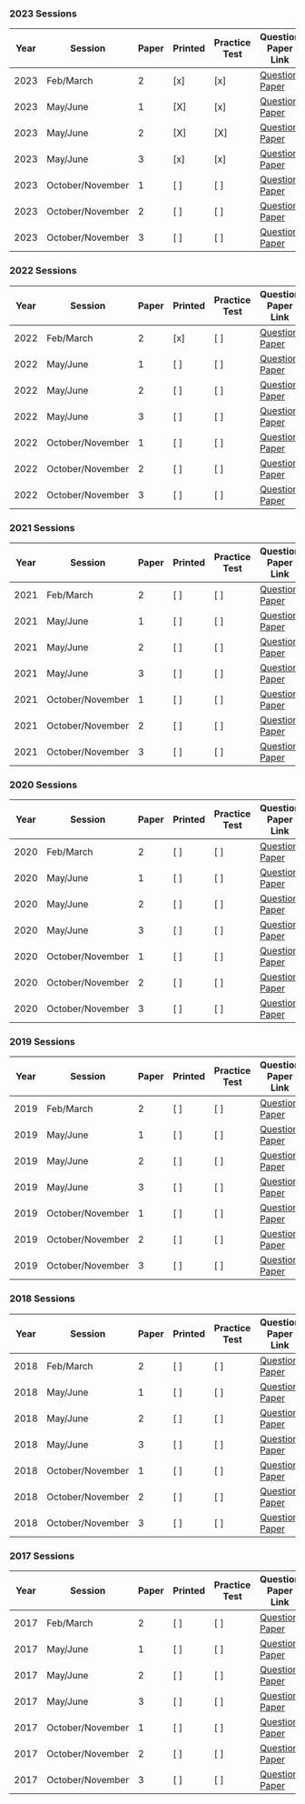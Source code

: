 ### 2023 Sessions

| Year | Session           | Paper | Printed | Practice Test | Question Paper Link | Mark Scheme Link |
|------|-------------------|-------|---------|--------------|---------------------|------------------|
| 2023 | Feb/March         | 2     | [x]     | [x]          | [Question Paper](https://dynamicpapers.com/wp-content/uploads/2015/09/0653_m23_qp_42.pdf) | [Mark Scheme](https://dynamicpapers.com/wp-content/uploads/2015/09/0653_m23_ms_42.pdf) |
| 2023 | May/June          | 1     | [X]     | [x]          | [Question Paper](https://dynamicpapers.com/wp-content/uploads/2015/09/0653_s23_qp_41.pdf) | [Mark Scheme](https://dynamicpapers.com/wp-content/uploads/2015/09/0653_s23_ms_41.pdf) |
| 2023 | May/June          | 2     | [X]     | [X]          | [Question Paper](https://dynamicpapers.com/wp-content/uploads/2015/09/0653_s23_qp_42.pdf) | [Mark Scheme](https://dynamicpapers.com/wp-content/uploads/2015/09/0653_s23_ms_42.pdf) |
| 2023 | May/June          | 3     | [x]     | [x]          | [Question Paper](https://dynamicpapers.com/wp-content/uploads/2015/09/0653_s23_qp_43.pdf) | [Mark Scheme](https://dynamicpapers.com/wp-content/uploads/2015/09/0653_s23_ms_43.pdf) |
| 2023 | October/November  | 1     | [ ]     | [ ]          | [Question Paper](https://dynamicpapers.com/wp-content/uploads/2015/09/0653_w23_qp_41.pdf) | [Mark Scheme](https://dynamicpapers.com/wp-content/uploads/2015/09/0653_w23_ms_41.pdf) |
| 2023 | October/November  | 2     | [ ]     | [ ]          | [Question Paper](https://dynamicpapers.com/wp-content/uploads/2015/09/0653_w23_qp_42.pdf) | [Mark Scheme](https://dynamicpapers.com/wp-content/uploads/2015/09/0653_w23_ms_42.pdf) |
| 2023 | October/November  | 3     | [ ]     | [ ]          | [Question Paper](https://dynamicpapers.com/wp-content/uploads/2015/09/0653_w23_qp_43.pdf) | [Mark Scheme](https://dynamicpapers.com/wp-content/uploads/2015/09/0653_w23_ms_43.pdf) |


### 2022 Sessions

| Year | Session           | Paper | Printed    | Practice Test | Question Paper Link | Mark Scheme Link |
|------|-------------------|-------|------------|---------------|---------------------|------------------|
| 2022 | Feb/March         | 2     | [x]         | [ ]           | [Question Paper](https://dynamicpapers.com/wp-content/uploads/2015/09/0653_m22_qp_42.pdf) | [Mark Scheme](https://dynamicpapers.com/wp-content/uploads/2015/09/0653_m22_ms_42.pdf) |
| 2022 | May/June          | 1     | [ ]         | [ ]           | [Question Paper](https://dynamicpapers.com/wp-content/uploads/2015/09/0653_s22_qp_41.pdf) | [Mark Scheme](https://dynamicpapers.com/wp-content/uploads/2015/09/0653_s22_ms_41.pdf) |
| 2022 | May/June          | 2     | [ ]         | [ ]           | [Question Paper](https://dynamicpapers.com/wp-content/uploads/2015/09/0653_s22_qp_42.pdf) | [Mark Scheme](https://dynamicpapers.com/wp-content/uploads/2015/09/0653_s22_ms_42.pdf) |
| 2022 | May/June          | 3     | [ ]         | [ ]           | [Question Paper](https://dynamicpapers.com/wp-content/uploads/2015/09/0653_s22_qp_43.pdf) | [Mark Scheme](https://dynamicpapers.com/wp-content/uploads/2015/09/0653_s22_ms_43.pdf) |
| 2022 | October/November  | 1     | [ ]         | [ ]           | [Question Paper](https://dynamicpapers.com/wp-content/uploads/2015/09/0653_w22_qp_41.pdf) | [Mark Scheme](https://dynamicpapers.com/wp-content/uploads/2015/09/0653_w22_ms_41.pdf) |
| 2022 | October/November  | 2     | [ ]         | [ ]           | [Question Paper](https://dynamicpapers.com/wp-content/uploads/2015/09/0653_w22_qp_42.pdf) | [Mark Scheme](https://dynamicpapers.com/wp-content/uploads/2015/09/0653_w22_ms_42.pdf) |
| 2022 | October/November  | 3     | [ ]         | [ ]           | [Question Paper](https://dynamicpapers.com/wp-content/uploads/2015/09/0653_w22_qp_43.pdf) | [Mark Scheme](https://dynamicpapers.com/wp-content/uploads/2015/09/0653_w22_ms_43.pdf) |

### 2021 Sessions

| Year | Session           | Paper | Printed | Practice Test | Question Paper Link | Mark Scheme Link |
|------|-------------------|-------|---------|---------------|---------------------|------------------|
| 2021 | Feb/March         | 2     | [ ]     | [ ]           | [Question Paper](https://dynamicpapers.com/wp-content/uploads/2015/09/0653_m21_qp_42.pdf) | [Mark Scheme](https://dynamicpapers.com/wp-content/uploads/2015/09/0653_m21_ms_42.pdf) |
| 2021 | May/June          | 1     | [ ]     | [ ]           | [Question Paper](https://dynamicpapers.com/wp-content/uploads/2015/09/0653_s21_qp_41.pdf) | [Mark Scheme](https://dynamicpapers.com/wp-content/uploads/2015/09/0653_s21_ms_41.pdf) |
| 2021 | May/June          | 2     | [ ]     | [ ]           | [Question Paper](https://dynamicpapers.com/wp-content/uploads/2015/09/0653_s21_qp_42.pdf) | [Mark Scheme](https://dynamicpapers.com/wp-content/uploads/2015/09/0653_s21_ms_42.pdf) |
| 2021 | May/June          | 3     | [ ]     | [ ]           | [Question Paper](https://dynamicpapers.com/wp-content/uploads/2015/09/0653_s21_qp_43.pdf) | [Mark Scheme](https://dynamicpapers.com/wp-content/uploads/2015/09/0653_s21_ms_43.pdf) |
| 2021 | October/November  | 1     | [ ]     | [ ]           | [Question Paper](https://dynamicpapers.com/wp-content/uploads/2015/09/0653_w21_qp_41.pdf) | [Mark Scheme](https://dynamicpapers.com/wp-content/uploads/2015/09/0653_w21_ms_41.pdf) |
| 2021 | October/November  | 2     | [ ]     | [ ]           | [Question Paper](https://dynamicpapers.com/wp-content/uploads/2015/09/0653_w21_qp_42.pdf) | [Mark Scheme](https://dynamicpapers.com/wp-content/uploads/2015/09/0653_w21_ms_42.pdf) |
| 2021 | October/November  | 3     | [ ]     | [ ]           | [Question Paper](https://dynamicpapers.com/wp-content/uploads/2015/09/0653_w21_qp_43.pdf) | [Mark Scheme](https://dynamicpapers.com/wp-content/uploads/2015/09/0653_w21_ms_43.pdf) |

### 2020 Sessions

| Year | Session           | Paper | Printed    | Practice Test | Question Paper Link | Mark Scheme Link |
|------|-------------------|-------|------------|---------------|---------------------|------------------|
| 2020 | Feb/March         | 2     | [ ]         | [ ]             | [Question Paper](https://dynamicpapers.com/wp-content/uploads/2015/09/0653_m20_qp_42.pdf) | [Mark Scheme](https://dynamicpapers.com/wp-content/uploads/2015/09/0653_m20_ms_42.pdf) |
| 2020 | May/June          | 1     | [ ]         | [ ]             | [Question Paper](https://dynamicpapers.com/wp-content/uploads/2015/09/0653_s20_qp_41.pdf) | [Mark Scheme](https://dynamicpapers.com/wp-content/uploads/2015/09/0653_s20_ms_41.pdf) |
| 2020 | May/June          | 2     | [ ]         | [ ]             | [Question Paper](https://dynamicpapers.com/wp-content/uploads/2015/09/0653_s20_qp_42.pdf) | [Mark Scheme](https://dynamicpapers.com/wp-content/uploads/2015/09/0653_s20_ms_42.pdf) |
| 2020 | May/June          | 3     | [ ]         | [ ]             | [Question Paper](https://dynamicpapers.com/wp-content/uploads/2015/09/0653_s20_qp_43.pdf) | [Mark Scheme](https://dynamicpapers.com/wp-content/uploads/2015/09/0653_s20_ms_43.pdf) |
| 2020 | October/November  | 1     | [ ]         | [ ]             | [Question Paper](https://dynamicpapers.com/wp-content/uploads/2015/09/0653_w20_qp_41.pdf) | [Mark Scheme](https://dynamicpapers.com/wp-content/uploads/2015/09/0653_w20_ms_41.pdf) |
| 2020 | October/November  | 2     | [ ]         | [ ]             | [Question Paper](https://dynamicpapers.com/wp-content/uploads/2015/09/0653_w20_qp_42.pdf) | [Mark Scheme](https://dynamicpapers.com/wp-content/uploads/2015/09/0653_w20_ms_42.pdf) |
| 2020 | October/November  | 3     | [ ]         | [ ]             | [Question Paper](https://dynamicpapers.com/wp-content/uploads/2015/09/0653_w20_qp_43.pdf) | [Mark Scheme](https://dynamicpapers.com/wp-content/uploads/2015/09/0653_w20_ms_43.pdf) |

### 2019 Sessions

| Year | Session           | Paper | Printed    | Practice Test | Question Paper Link | Mark Scheme Link |
|------|-------------------|-------|------------|---------------|---------------------|------------------|
| 2019 | Feb/March         | 2     | [ ]         | [ ]             | [Question Paper](https://dynamicpapers.com/wp-content/uploads/2015/09/0653_m19_qp_42.pdf) | [Mark Scheme](https://dynamicpapers.com/wp-content/uploads/2015/09/0653_m19_ms_42.pdf) |
| 2019 | May/June          | 1     | [ ]         | [ ]             | [Question Paper](https://dynamicpapers.com/wp-content/uploads/2015/09/0653_s19_qp_41.pdf) | [Mark Scheme](https://dynamicpapers.com/wp-content/uploads/2015/09/0653_s19_ms_41.pdf) |
| 2019 | May/June          | 2     | [ ]         | [ ]             | [Question Paper](https://dynamicpapers.com/wp-content/uploads/2015/09/0653_s19_qp_42.pdf) | [Mark Scheme](https://dynamicpapers.com/wp-content/uploads/2015/09/0653_s19_ms_42.pdf) |
| 2019 | May/June          | 3     | [ ]         | [ ]             | [Question Paper](https://dynamicpapers.com/wp-content/uploads/2015/09/0653_s19_qp_43.pdf) | [Mark Scheme](https://dynamicpapers.com/wp-content/uploads/2015/09/0653_s19_ms_43.pdf) |
| 2019 | October/November  | 1     | [ ]         | [ ]             | [Question Paper](https://dynamicpapers.com/wp-content/uploads/2015/09/0653_w19_qp_41.pdf) | [Mark Scheme](https://dynamicpapers.com/wp-content/uploads/2015/09/0653_w19_ms_41.pdf) |
| 2019 | October/November  | 2     | [ ]         | [ ]             | [Question Paper](https://dynamicpapers.com/wp-content/uploads/2015/09/0653_w19_qp_42.pdf) | [Mark Scheme](https://dynamicpapers.com/wp-content/uploads/2015/09/0653_w19_ms_42.pdf) |
| 2019 | October/November  | 3     | [ ]         | [ ]             | [Question Paper](https://dynamicpapers.com/wp-content/uploads/2015/09/0653_w19_qp_43.pdf) | [Mark Scheme](https://dynamicpapers.com/wp-content/uploads/2015/09/0653_w19_ms_43.pdf) |

### 2018 Sessions

| Year | Session           | Paper | Printed    | Practice Test | Question Paper Link | Mark Scheme Link |
|------|-------------------|-------|------------|---------------|---------------------|------------------|
| 2018 | Feb/March         | 2     | [ ]         | [ ]             | [Question Paper](https://dynamicpapers.com/wp-content/uploads/2015/09/0653_m18_qp_42.pdf) | [Mark Scheme](https://dynamicpapers.com/wp-content/uploads/2015/09/0653_m18_ms_42.pdf) |
| 2018 | May/June          | 1     | [ ]         | [ ]             | [Question Paper](https://dynamicpapers.com/wp-content/uploads/2015/09/0653_s18_qp_41.pdf) | [Mark Scheme](https://dynamicpapers.com/wp-content/uploads/2015/09/0653_s18_ms_41.pdf) |
| 2018 | May/June          | 2     | [ ]         | [ ]             | [Question Paper](https://dynamicpapers.com/wp-content/uploads/2015/09/0653_s18_qp_42.pdf) | [Mark Scheme](https://dynamicpapers.com/wp-content/uploads/2015/09/0653_s18_ms_42.pdf) |
| 2018 | May/June          | 3     | [ ]         | [ ]             | [Question Paper](https://dynamicpapers.com/wp-content/uploads/2015/09/0653_s18_qp_43.pdf) | [Mark Scheme](https://dynamicpapers.com/wp-content/uploads/2015/09/0653_s18_ms_43.pdf) |
| 2018 | October/November  | 1     | [ ]         | [ ]             | [Question Paper](https://dynamicpapers.com/wp-content/uploads/2015/09/0653_w18_qp_41.pdf) | [Mark Scheme](https://dynamicpapers.com/wp-content/uploads/2015/09/0653_w18_ms_41.pdf) |
| 2018 | October/November  | 2     | [ ]         | [ ]             | [Question Paper](https://dynamicpapers.com/wp-content/uploads/2015/09/0653_w18_qp_42.pdf) | [Mark Scheme](https://dynamicpapers.com/wp-content/uploads/2015/09/0653_w18_ms_42.pdf) |
| 2018 | October/November  | 3     | [ ]         | [ ]             | [Question Paper](https://dynamicpapers.com/wp-content/uploads/2015/09/0653_w18_qp_43.pdf) | [Mark Scheme](https://dynamicpapers.com/wp-content/uploads/2015/09/0653_w18_ms_43.pdf) |

### 2017 Sessions

| Year | Session           | Paper | Printed    | Practice Test | Question Paper Link | Mark Scheme Link |
|------|-------------------|-------|------------|---------------|---------------------|------------------|
| 2017 | Feb/March         | 2     | [ ]         | [ ]             | [Question Paper](https://dynamicpapers.com/wp-content/uploads/2015/09/0653_m17_qp_42.pdf) | [Mark Scheme](https://dynamicpapers.com/wp-content/uploads/2015/09/0653_m17_ms_42.pdf) |
| 2017 | May/June          | 1     | [ ]         | [ ]             | [Question Paper](https://dynamicpapers.com/wp-content/uploads/2015/09/0653_s17_qp_41.pdf) | [Mark Scheme](https://dynamicpapers.com/wp-content/uploads/2015/09/0653_s17_ms_41.pdf) |
| 2017 | May/June          | 2     | [ ]         | [ ]             | [Question Paper](https://dynamicpapers.com/wp-content/uploads/2015/09/0653_s17_qp_42.pdf) | [Mark Scheme](https://dynamicpapers.com/wp-content/uploads/2015/09/0653_s17_ms_42.pdf) |
| 2017 | May/June          | 3     | [ ]         | [ ]             | [Question Paper](https://dynamicpapers.com/wp-content/uploads/2015/09/0653_s17_qp_43.pdf) | [Mark Scheme](https://dynamicpapers.com/wp-content/uploads/2015/09/0653_s17_ms_43.pdf) |
| 2017 | October/November  | 1     | [ ]         | [ ]             | [Question Paper](https://dynamicpapers.com/wp-content/uploads/2015/09/0653_w17_qp_41.pdf) | [Mark Scheme](https://dynamicpapers.com/wp-content/uploads/2015/09/0653_w17_ms_41.pdf) |
| 2017 | October/November  | 2     | [ ]         | [ ]             | [Question Paper](https://dynamicpapers.com/wp-content/uploads/2015/09/0653_w17_qp_42.pdf) | [Mark Scheme](https://dynamicpapers.com/wp-content/uploads/2015/09/0653_w17_ms_42.pdf) |
| 2017 | October/November  | 3     | [ ]         | [ ]             | [Question Paper](https://dynamicpapers.com/wp-content/uploads/2015/09/0653_w17_qp_43.pdf) | [Mark Scheme](https://dynamicpapers.com/wp-content/uploads/2015/09/0653_w17_ms_43.pdf) |
